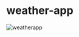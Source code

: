# weather-app
![weatherapp](https://github.com/ashishbibiyan07/weather-app/assets/92112287/bc0de9a9-d1e3-461d-af3b-e4b7e72955d7)
